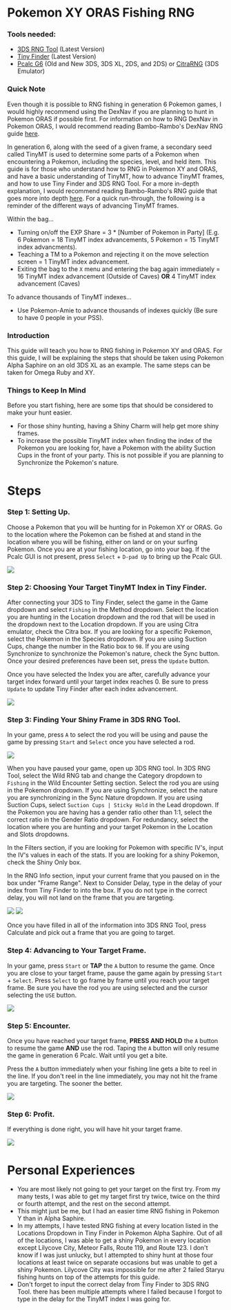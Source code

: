 # Pokemon XY ORAS Fishing RNG

### Tools needed:
* [3DS RNG Tool](https://ci.appveyor.com/project/Bambo-Rambo/3dsrngtool/build/artifacts) (Latest Version)
* [Tiny Finder](https://ci.appveyor.com/project/Bambo-Rambo/tinyfinder/build/artifacts) (Latest Version)
* [Pcalc G6](https://gbatemp.net/threads/pokecalcntr-for-gen-6-the-rng-tool-suite-for-the-3ds.473221/) (Old and New 3DS, 3DS XL, 2DS, and 2DS) or [CitraRNG](https://github.com/Admiral-Fish/CitraRNG/releases) (3DS Emulator)

### Quick Note

Even though it is possible to RNG fishing in generation 6 Pokemon games, I would highly recommend using the DexNav if you are planning to hunt in Pokemon ORAS if possible first. For information on how to RNG DexNav in Pokemon ORAS, I would recommend reading Bambo-Rambo's DexNav RNG guide [here](https://github.com/Bambo-Rambo/RNG-Guides/blob/main/DexNavRNG.md#dexnav-rng-abuse-guide).

In generation 6, along with the seed of a given frame, a secondary seed called TinyMT is used to determine some parts of a Pokemon when encountering a Pokemon, including the species, level, and held item. This guide is for those who understand how to RNG in Pokemon XY and ORAS, and have a basic understanding of TinyMT, how to advance TinyMT frames, and how to use Tiny Finder and 3DS RNG Tool. For a more in-depth explanation, I would recommend reading Bambo-Rambo's RNG guide that goes more into depth [here](https://github.com/Bambo-Rambo/RNG-Guides/blob/main/NormalWild-FS-RNG.md).  For a quick run-through, the following is a reminder of the different ways of advancing TinyMT frames.

Within the bag...
* Turning on/off the EXP Share = 3 * [Number of Pokemon in Party] (E.g. 6 Pokemon = 18 TinyMT index advancements, 5 Pokemon = 15 TinyMT index advancments).
* Teaching a TM to a Pokemon and rejecting it on the move selection screen = 1 TinyMT index advancement.
* Exiting the bag to the `X` menu and entering the bag again immediately = 16 TinyMT index advancement (Outside of Caves) **OR** 4 TinyMT index advancement (Caves)

To advance thousands of TinyMT indexes...
* Use Pokemon-Amie to advance thousands of indexes quickly (Be sure to have 0 people in your PSS).

### Introduction

This guide will teach you how to RNG fishing in Pokemon XY and ORAS. For this guide, I will be explaining the steps that should be taken using Pokemon Alpha Saphire on an old 3DS XL as an example. The same steps can be taken for Omega Ruby and XY.

### Things to Keep In Mind

Before you start fishing, here are some tips that should be considered to make your hunt easier.
* For those shiny hunting, having a Shiny Charm will help get more shiny frames.
* To increase the possible TinyMT index when finding the index of the Pokemon you are looking for, have a Pokemon with the ability Suction Cups in the front of your party. This is not possible if you are planning to Synchronize the Pokemon's nature.
# Steps
### Step 1: Setting Up.

Choose a Pokemon that you will be hunting for in Pokemon XY or ORAS. Go to the location where the Pokemon can be fished at and stand in the location where you will be fishing, either on land or on your surfing Pokemon. Once you are at your fishing location, go into your bag. If the Pcalc GUI is not present, press `Select` + `D-pad Up` to bring up the Pcalc GUI.

![](https://github.com/chienm/PKMN-RNG-Guide/blob/main/Images/Images/4a.jpg)

### Step 2: Choosing Your Target TinyMT Index in Tiny Finder.

After connecting your 3DS to Tiny Finder, select the game in the Game dropdown and select `Fishing` in the Method dropdown. Select the location you are hunting in the Location dropdown and the rod that will be used in the dropdown next to the Location dropdown. If you are using Citra emulator, check the Citra box. If you are looking for a specific Pokemon, select the Pokemon in the Species dropdown. If you are using Suction Cups, change the number in the Ratio box to `98`. If you are using Synchronize to synchronize the Pokemon's nature, check the Sync button. Once your desired preferences have been set, press the `Update` button.

Once you have selected the Index you are after, carefully advance your target index forward until your target index reaches 0. Be sure to press `Update` to update Tiny Finder after each index advancement.

![](https://github.com/chienm/PKMN-RNG-Guide/blob/main/Images/Images/1.png)

### Step 3: Finding Your Shiny Frame in 3DS RNG Tool.

In your game, press `A` to select the rod you will be using and pause the game by pressing `Start` and `Select` once you have selected a rod.

![](https://github.com/chienm/PKMN-RNG-Guide/blob/main/Images/Images/4.jpg)

When you have paused your game, open up 3DS RNG tool. In 3DS RNG Tool, select the Wild RNG tab and change the Category dropdown to `Fishing` in the Wild Encounter Setting section. Select the rod you are using in the Pokemon dropdown. If you are using Synchronize, select the nature you are synchronizing in the Sync Nature dropdown. If you are using Suction Cups, select `Suction Cups | Sticky Hold` in the Lead dropdown. If the Pokemon you are having has a gender ratio other than 1:1, select the correct ratio in the Gender Ratio dropdown. For redundancy, select the location where you are hunting and your target Pokemon in the Location and Slots dropdowns.

In the Filters section, if you are looking for Pokemon with specific IV's, input the IV's values in each of the stats. If you are looking for a shiny Pokemon, check the Shiny Only box.

In the RNG Info section, input your current frame that you paused on in the box under "Frame Range". Next to Consider Delay, type in the delay of your index from Tiny Finder to into the box. If you do not type in the correct delay, you will not land on the frame that you are targeting.

![](https://github.com/chienm/PKMN-RNG-Guide/blob/main/Images/Images/2.png)
![](https://github.com/chienm/PKMN-RNG-Guide/blob/main/Images/Images/3.png)

Once you have filled in all of the information into 3DS RNG Tool, press Calculate and pick out a frame that you are going to target.

### Step 4: Advancing to Your Target Frame.

In your game, press `Start` or **TAP** the `A` button to resume the game. Once you are close to your target frame, pause the game again by pressing `Start` + `Select`. Press `Select` to go frame by frame until you reach your target frame. Be sure you have the rod you are using selected and the cursor selecting the `USE` button.

![](https://github.com/chienm/PKMN-RNG-Guide/blob/main/Images/Images/5.png)

### Step 5: Encounter.

Once you have reached your target frame, **PRESS AND HOLD** the `A` button to resume the game **AND** use the rod. Taping the `A` button will only resume the game in generation 6 Pcalc. Wait until you get a bite.

Press the `A` button immediately when your fishing line gets a bite to reel in the line. If you don't reel in the line immediately, you may not hit the frame you are targeting. The sooner the better.

![](https://github.com/chienm/PKMN-RNG-Guide/blob/main/Images/Images/6.png)

### Step 6: Profit.

If everything is done right, you will have hit your target frame.

![](https://github.com/chienm/PKMN-RNG-Guide/blob/main/Images/Images/7.png)

# Personal Experiences

* You are most likely not going to get your target on the first try. From my many tests, I was able to get my target first try twice, twice on the third or fourth attempt, and the rest on the second attempt.
* This might just be me, but I had an easier time RNG fishing in Pokemon Y than in Alpha Saphire.
* In my attempts, I have tested RNG fishing at every location listed in the Locations Dropdown in Tiny Finder in Pokemon Alpha Saphire. Out of all of the locations, I was able to get a shiny Pokemon in every location except Lilycove City, Meteor Falls, Route 119, and Route 123. I don't know if I was just unlucky, but I attempted to shiny hunt at those four locations at least twice on separate occasions but was unable to get a shiny Pokemon. Lilycove City was impossible for me after 2 failed Staryu fishing hunts on top of the attempts for this guide.
* Don't forget to input the correct delay from Tiny Finder to 3DS RNG Tool. there has been multiple attempts where I failed because I forgot to type in the delay for the TinyMT index I was going for.
